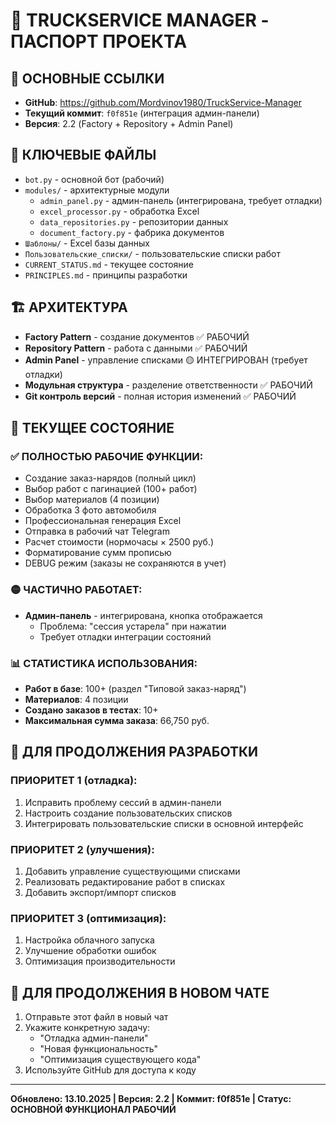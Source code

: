 # 🎯 TRUCKSERVICE MANAGER - ПАСПОРТ ПРОЕКТА

## 🔗 ОСНОВНЫЕ ССЫЛКИ
- **GitHub**: https://github.com/Mordvinov1980/TruckService-Manager
- **Текущий коммит**: `f0f851e` (интеграция админ-панели)
- **Версия**: 2.2 (Factory + Repository + Admin Panel)

## 📁 КЛЮЧЕВЫЕ ФАЙЛЫ
- `bot.py` - основной бот (рабочий)
- `modules/` - архитектурные модули
  - `admin_panel.py` - админ-панель (интегрирована, требует отладки)
  - `excel_processor.py` - обработка Excel
  - `data_repositories.py` - репозитории данных
  - `document_factory.py` - фабрика документов
- `Шаблоны/` - Excel базы данных
- `Пользовательские_списки/` - пользовательские списки работ
- `CURRENT_STATUS.md` - текущее состояние
- `PRINCIPLES.md` - принципы разработки

## 🏗️ АРХИТЕКТУРА
- **Factory Pattern** - создание документов ✅ РАБОЧИЙ
- **Repository Pattern** - работа с данными ✅ РАБОЧИЙ  
- **Admin Panel** - управление списками 🟡 ИНТЕГРИРОВАН (требует отладки)
- **Модульная структура** - разделение ответственности ✅ РАБОЧИЙ
- **Git контроль версий** - полная история изменений ✅ РАБОЧИЙ

## 🎯 ТЕКУЩЕЕ СОСТОЯНИЕ

### ✅ ПОЛНОСТЬЮ РАБОЧИЕ ФУНКЦИИ:
- Создание заказ-нарядов (полный цикл)
- Выбор работ с пагинацией (100+ работ)
- Выбор материалов (4 позиции)
- Обработка 3 фото автомобиля
- Профессиональная генерация Excel
- Отправка в рабочий чат Telegram
- Расчет стоимости (нормочасы × 2500 руб.)
- Форматирование сумм прописью
- DEBUG режим (заказы не сохраняются в учет)

### 🟡 ЧАСТИЧНО РАБОТАЕТ:
- **Админ-панель** - интегрирована, кнопка отображается
  - Проблема: "сессия устарела" при нажатии
  - Требует отладки интеграции состояний

### 📊 СТАТИСТИКА ИСПОЛЬЗОВАНИЯ:
- **Работ в базе**: 100+ (раздел "Типовой заказ-наряд")
- **Материалов**: 4 позиции
- **Создано заказов в тестах**: 10+ 
- **Максимальная сумма заказа**: 66,750 руб.

## 🔧 ДЛЯ ПРОДОЛЖЕНИЯ РАЗРАБОТКИ

### ПРИОРИТЕТ 1 (отладка):
1. Исправить проблему сессий в админ-панели
2. Настроить создание пользовательских списков
3. Интегрировать пользовательские списки в основной интерфейс

### ПРИОРИТЕТ 2 (улучшения):
1. Добавить управление существующими списками
2. Реализовать редактирование работ в списках
3. Добавить экспорт/импорт списков

### ПРИОРИТЕТ 3 (оптимизация):
1. Настройка облачного запуска
2. Улучшение обработки ошибок
3. Оптимизация производительности

## 🚀 ДЛЯ ПРОДОЛЖЕНИЯ В НОВОМ ЧАТЕ
1. Отправьте этот файл в новый чат
2. Укажите конкретную задачу:
   - "Отладка админ-панели"
   - "Новая функциональность" 
   - "Оптимизация существующего кода"
3. Используйте GitHub для доступа к коду

---
**Обновлено: 13.10.2025 | Версия: 2.2 | Коммит: f0f851e | Статус: ОСНОВНОЙ ФУНКЦИОНАЛ РАБОЧИЙ**
